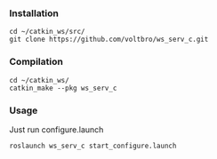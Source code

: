 ### Installation
```
cd ~/catkin_ws/src/
git clone https://github.com/voltbro/ws_serv_c.git 
```
### Compilation
```
cd ~/catkin_ws/
catkin_make --pkg ws_serv_c
```
### Usage

Just run configure.launch
```
roslaunch ws_serv_c start_configure.launch
```

